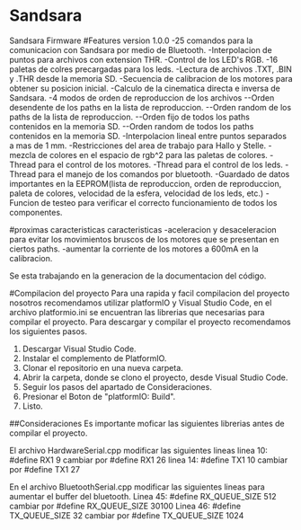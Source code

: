# Sandsara
Sandsara Firmware
#Features version 1.0.0
-25 comandos para la comunicacion con Sandsara por medio de Bluetooth.
-Interpolacion de puntos para archivos con extension THR.
-Control de los LED's RGB.
-16 paletas de colres precargadas para los leds.
-Lectura de archivos .TXT, .BIN y .THR desde la memoria SD.
-Secuencia de calibracion de los motores para obtener su posicion inicial.
-Calculo de la cinematica directa e inversa de Sandsara.
-4 modos de orden de reproduccion de los archivos
--Orden desendente de los paths en la lista de reproduccion.
--Orden random de los paths de la lista de reproduccion.
--Orden fijo de todos los paths contenidos en la memoria SD.
--Orden random de todos los paths contenidos en la memoria SD.
-Interpolacion lineal entre puntos separados a mas de 1 mm.
-Restricciones del area de trabajo para Hallo y Stelle.
-mezcla de colores en el espacio de rgb^2 para las paletas de colores.
-Thread para el control de los motores.
-Thread para el control de los leds.
-Thread para el manejo de los comandos por bluetooth.
-Guardado de datos importantes en la EEPROM(lista de reproduccion, orden de reproduccion, paleta de colores, velocidad de la esfera, velocidad de los leds, etc.)
-Funcion de testeo para verificar el correcto funcionamiento de todos los componentes.

#proximas caracteristicas caracteristicas
-aceleracion y desaceleracion para evitar los movimientos bruscos de los motores que se presentan en ciertos paths.
-aumentar la corriente de los motores a 600mA en la calibracion.

Se esta trabajando en la generacion de la documentacion del código.

#Compilacion del proyecto
Para una rapida y facil compilacion del proyecto nosotros recomendamos utilizar platformIO y Visual Studio Code, en el archivo platformio.ini se encuentran las librerias que necesarias para compilar el proyecto. Para descargar y compilar el proyecto recomendamos los siguientes pasos.
1. Descargar Visual Studio Code.
2. Instalar el complemento de PlatformIO.
3. Clonar el repositorio en una nueva carpeta.
4. Abrir la carpeta, donde se clono el proyecto, desde Visual Studio Code.
5. Seguir los pasos del apartado de Consideraciones.
6. Presionar el Boton de "platformIO: Build".
7. Listo.

##Consideraciones
Es importante moficar las siguientes librerias antes de compilar el proyecto.

El archivo HardwareSerial.cpp modificar las siguientes lineas
linea 10: #define RX1 9 cambiar por #define RX1 26
linea 14: #define TX1 10 cambiar por #define TX1 27

En el archivo BluetoothSerial.cpp modificar las siguientes lineas para aumentar el buffer del bluetooth.
Linea 45: #define RX_QUEUE_SIZE 512 cambiar por #define RX_QUEUE_SIZE 30100
Linea 46: #define TX_QUEUE_SIZE 32  cambiar por #define TX_QUEUE_SIZE 1024
